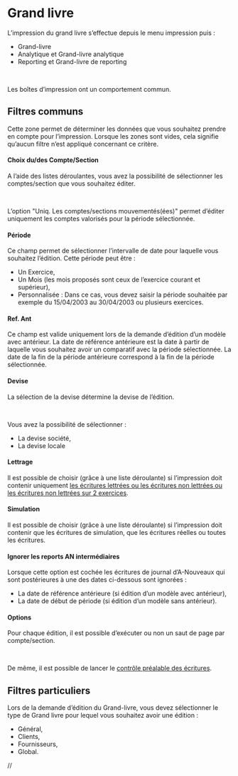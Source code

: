 # Grand livre


L’impression du grand livre s’effectue depuis le menu impression puis :


* Grand-livre
* Analytique et Grand-livre analytique
* Reporting et Grand-livre de reporting


 


Les boîtes d’impression ont un comportement commun.


## Filtres communs


Cette zone permet de déterminer les données que vous souhaitez prendre en compte pour l’impression. Lorsque les zones sont vides, cela signifie qu’aucun filtre n’est appliqué concernant ce critère.


#### Choix du/des Compte/Section


A l’aide des listes déroulantes, vous avez la possibilité de sélectionner les comptes/section que vous souhaitez éditer.


 


L’option "Uniq. Les comptes/sections mouvementés(ées)" permet d’éditer uniquement les comptes valorisés pour la période sélectionnée.


#### Période


Ce champ permet de sélectionner l’intervalle de date pour laquelle vous souhaitez l’édition. Cette période peut être :


* Un Exercice,
* Un Mois (les mois proposés sont ceux de l’exercice courant et supérieur),
* Personnalisée : Dans ce cas, vous devez saisir la période souhaitée par exemple du 15/04/2003 au 30/04/2003 ou plusieurs exercices.


#### Ref. Ant


Ce champ est valide uniquement lors de la demande d’édition d’un modèle avec antérieur. La date de référence antérieure est la date à partir de laquelle vous souhaitez avoir un comparatif avec la période sélectionnée. La date de la fin de la période antérieure correspond à la fin de la période sélectionnée.


#### Devise


La sélection de la devise détermine la devise de l’édition.


 


Vous avez la possibilité de sélectionner :


* La devise société,
* La devise locale


#### Lettrage


Il est possible de choisir (grâce à une liste déroulante) si l’impression doit contenir uniquement [les écritures lettrées ou les écritures non lettrées ou les écritures non lettrées sur 2 exercices](../../../Lettrage/7/FiltrageEcrituresLettrage.md).


#### Simulation


Il est possible de choisir (grâce à une liste déroulante) si l’impression doit contenir que les écritures de simulation, que les écritures réelles ou toutes les écritures.


#### Ignorer les reports AN intermédiaires


Lorsque cette option est cochée les écritures de journal d’A-Nouveaux qui sont postérieures à une des dates ci-dessous sont ignorées :


* La date de référence antérieure (si édition d’un modèle avec antérieur),
* La date de début de période (si édition d’un modèle sans antérieur).


#### Options


Pour chaque édition, il est possible d’exécuter ou non un saut de page par compte/section.


 


De même, il est possible de lancer le [contrôle préalable des écritures](ControlePrealableEcrituresAvantImpression.md).


## Filtres particuliers


Lors de la demande d’édition du Grand-livre, vous devez sélectionner le type de Grand livre pour lequel vous souhaitez avoir une édition :


* Général,
* Clients,
* Fournisseurs,
* Global.



 //<![CDATA[
 if (typeof(FilePopupInit) != 'function') FilePopupInit = new Function();
 FilePopupInit('a1');
 //]]>
 
